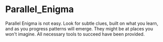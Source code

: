 # Parallel_Enigma
Parallel Enigma is not easy. Look for subtle clues, built on what you learn, and as you progress patterns will emerge. They might be at places you won't imagine. All necessary tools to succeed have been provided.
